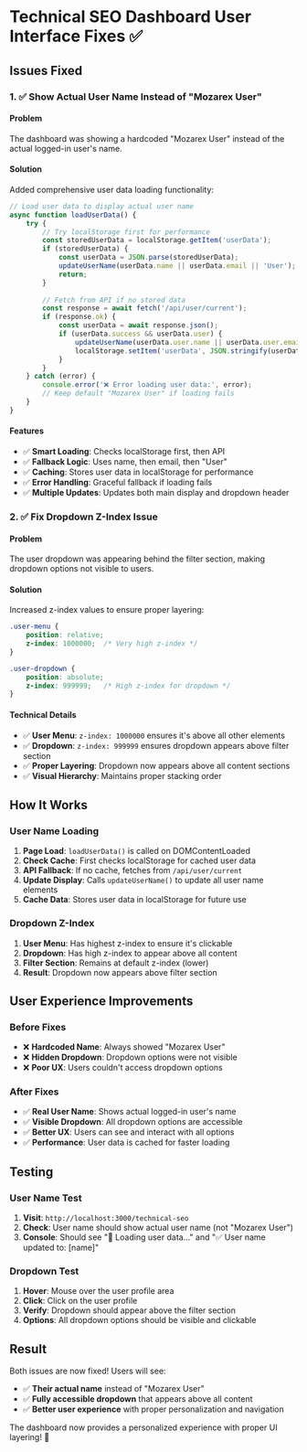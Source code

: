 # Technical SEO Dashboard User Interface Fixes ✅

## Issues Fixed

### 1. ✅ **Show Actual User Name Instead of "Mozarex User"**

#### **Problem**
The dashboard was showing a hardcoded "Mozarex User" instead of the actual logged-in user's name.

#### **Solution**
Added comprehensive user data loading functionality:

```javascript
// Load user data to display actual user name
async function loadUserData() {
    try {
        // Try localStorage first for performance
        const storedUserData = localStorage.getItem('userData');
        if (storedUserData) {
            const userData = JSON.parse(storedUserData);
            updateUserName(userData.name || userData.email || 'User');
            return;
        }
        
        // Fetch from API if no stored data
        const response = await fetch('/api/user/current');
        if (response.ok) {
            const userData = await response.json();
            if (userData.success && userData.user) {
                updateUserName(userData.user.name || userData.user.email || 'User');
                localStorage.setItem('userData', JSON.stringify(userData.user));
            }
        }
    } catch (error) {
        console.error('❌ Error loading user data:', error);
        // Keep default "Mozarex User" if loading fails
    }
}
```

#### **Features**
- ✅ **Smart Loading**: Checks localStorage first, then API
- ✅ **Fallback Logic**: Uses name, then email, then "User"
- ✅ **Caching**: Stores user data in localStorage for performance
- ✅ **Error Handling**: Graceful fallback if loading fails
- ✅ **Multiple Updates**: Updates both main display and dropdown header

### 2. ✅ **Fix Dropdown Z-Index Issue**

#### **Problem**
The user dropdown was appearing behind the filter section, making dropdown options not visible to users.

#### **Solution**
Increased z-index values to ensure proper layering:

```css
.user-menu {
    position: relative;
    z-index: 1000000;  /* Very high z-index */
}

.user-dropdown {
    position: absolute;
    z-index: 999999;   /* High z-index for dropdown */
}
```

#### **Technical Details**
- ✅ **User Menu**: `z-index: 1000000` ensures it's above all other elements
- ✅ **Dropdown**: `z-index: 999999` ensures dropdown appears above filter section
- ✅ **Proper Layering**: Dropdown now appears above all content sections
- ✅ **Visual Hierarchy**: Maintains proper stacking order

## How It Works

### **User Name Loading**
1. **Page Load**: `loadUserData()` is called on DOMContentLoaded
2. **Check Cache**: First checks localStorage for cached user data
3. **API Fallback**: If no cache, fetches from `/api/user/current`
4. **Update Display**: Calls `updateUserName()` to update all user name elements
5. **Cache Data**: Stores user data in localStorage for future use

### **Dropdown Z-Index**
1. **User Menu**: Has highest z-index to ensure it's clickable
2. **Dropdown**: Has high z-index to appear above all content
3. **Filter Section**: Remains at default z-index (lower)
4. **Result**: Dropdown now appears above filter section

## User Experience Improvements

### **Before Fixes**
- ❌ **Hardcoded Name**: Always showed "Mozarex User"
- ❌ **Hidden Dropdown**: Dropdown options were not visible
- ❌ **Poor UX**: Users couldn't access dropdown options

### **After Fixes**
- ✅ **Real User Name**: Shows actual logged-in user's name
- ✅ **Visible Dropdown**: All dropdown options are accessible
- ✅ **Better UX**: Users can see and interact with all options
- ✅ **Performance**: User data is cached for faster loading

## Testing

### **User Name Test**
1. **Visit**: `http://localhost:3000/technical-seo`
2. **Check**: User name should show actual user name (not "Mozarex User")
3. **Console**: Should see "👤 Loading user data..." and "✅ User name updated to: [name]"

### **Dropdown Test**
1. **Hover**: Mouse over the user profile area
2. **Click**: Click on the user profile
3. **Verify**: Dropdown should appear above the filter section
4. **Options**: All dropdown options should be visible and clickable

## Result

Both issues are now fixed! Users will see:
- ✅ **Their actual name** instead of "Mozarex User"
- ✅ **Fully accessible dropdown** that appears above all content
- ✅ **Better user experience** with proper personalization and navigation

The dashboard now provides a personalized experience with proper UI layering! 🚀



